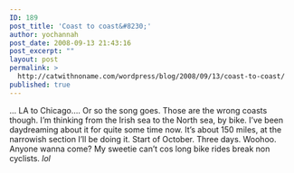 ```yaml
---
ID: 189
post_title: 'Coast to coast&#8230;'
author: yochannah
post_date: 2008-09-13 21:43:16
post_excerpt: ""
layout: post
permalink: >
  http://catwithnoname.com/wordpress/blog/2008/09/13/coast-to-coast/
published: true
---
```

… LA to Chicago…. Or so the song goes. Those are the wrong coasts though. I’m thinking from the Irish sea to the North sea, by bike. I’ve been daydreaming about it for quite some time now. It’s about 150 miles, at the narrowish section I’ll be doing it. Start of October. Three days. Woohoo. Anyone wanna come? My sweetie can’t cos long bike rides break non cyclists. *lol*